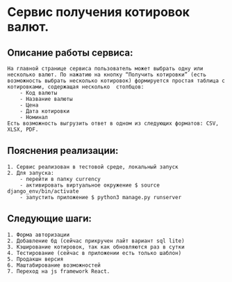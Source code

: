 # Сервис получения котировок валют. 
## Описание работы сервиса:
	На главной странице сервиса пользователь может выбрать одну или несколько валют. По нажатию на кнопку “Получить котировки” (есть возможность выбрать несколько котировок) формируется простая таблица с котировками, содержащая несколько  столбцов:
		- Код валюты
		- Название валюты
		- Цена
		- Дата котировки
		- Номинал 
	Есть возможность выгрузить ответ в одном из следующих форматов: CSV, XLSX, PDF.
## Пояснения реализации:
	1. Сервис реализован в тестовой среде, локальный запуск
	2. Для запуска:
		- перейти в папку currency
		- активировать виртуальное окружение $ source django_env/bin/activate
		- запустить приложение $ python3 manage.py runserver

## Следующие шаги:
	1. Форма авторизации
	2. Добавление бд (сейчас прикручен лайт вариант sql lite)
	3. Кэширование котировок, так как обновляются раз в сутки
	4. Тестирование (сейчас в приложении есть только шаблон)
	5. Продакшн версия
	6. Маштабирование возможностей
	7. Переход на js framework React.